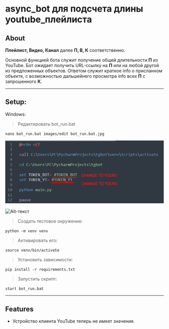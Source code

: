 async_bot для подсчета длины youtube_плейлиста
========================
About
-------------------------
**Плейлист, Видео, Канал** далее **П, В, К** соответственно.

Основной функцией бота служит получение общей длительности **П** из YouTube.
Бот ожидает получить URL-ссылку на **П** или на любой другой из предложенных объектов. 
Ответом служит краткое info о присланном объекте, c возможностью дальшейнего просмотра info всех **П** с запрошенного **К**.
***
Setup:
-------------------------
Windows:
>Редактировать bot_run.bat
    
    nano bot_run.bat images/edit bot_run.bat.jpg
    
![Alt-текст](https://github.com/pbkrd/async_bot_youtube/blob/b6bf3f86a87eb2dafdacebb3f930a8456b9e2c53/images/edit%20bot_run.bat.jpg "Картинка")
    
![Alt-текст]([https://github.com/pbkrd/async_bot_youtube/blob/b6bf3f86a87eb2dafdacebb3f930a8456b9e2c53/images/edit%20bot_run.bat.jpg](https://github.com/pbkrd/async_bot_youtube/blob/main/images/edit%20bot_run.bat.jpg) "Картинка")

>Создать тестовое окружение:

    python -m venv venv
>Активировать его:

    source venv/bin/activate
>Установить зависимости:

    pip install -r requirements.txt
>Запустить скрипт:

    start bot_run.bat
___
Features
-------------------------
* Устройство клиента YouTube теперь не имеет значения.
